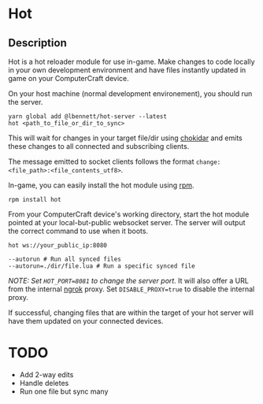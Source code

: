 # Hot

## Description

Hot is a hot reloader module for use in-game.
Make changes to code locally in your own development environment and have files instantly updated in game on your ComputerCraft device.

On your host machine (normal development environement), you should run the server.

```
yarn global add @lbennett/hot-server --latest
hot <path_to_file_or_dir_to_sync>
```

This will wait for changes in your target file/dir using [chokidar](https://github.com/paulmillr/chokidar) and emits these changes to all connected and subscribing clients.

The message emitted to socket clients follows the format `change:<file_path>:<file_contents_utf8>`.

In-game, you can easily install the hot module using [rpm](https://github.com/Reactified/rpm).

```
rpm install hot
```

From your ComputerCraft device's working directory, start the hot module pointed at your local-but-public websocket server. The server will output the correct command to use when it boots.

```
hot ws://your_public_ip:8080

--autorun # Run all synced files
--autorun=./dir/file.lua # Run a specific synced file
```

_NOTE: Set `HOT_PORT=8081` to change the server port._
It will also offer a URL from the internal [ngrok](https://ngrok.com/) proxy. Set `DISABLE_PROXY=true` to disable the internal proxy.

If successful, changing files that are within the target of your hot server will have them updated on your connected devices.

# TODO

- Add 2-way edits
- Handle deletes
- Run one file but sync many
